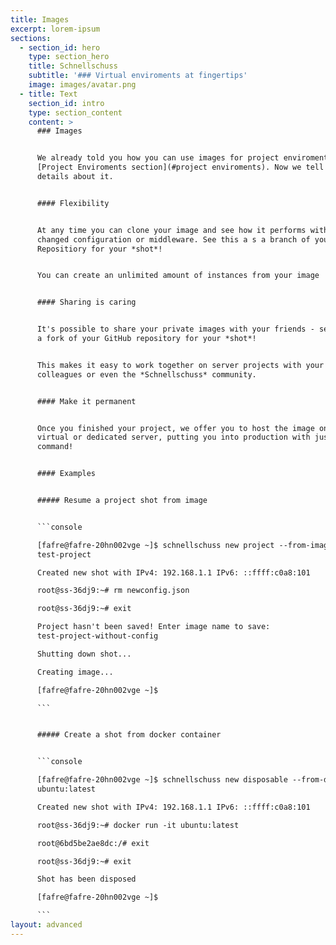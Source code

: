 ```yaml
---
title: Images
excerpt: lorem-ipsum
sections:
  - section_id: hero
    type: section_hero
    title: Schnellschuss
    subtitle: '### Virtual enviroments at fingertips'
    image: images/avatar.png
  - title: Text
    section_id: intro
    type: section_content
    content: >
      ### Images


      We already told you how you can use images for project enviroments in the
      [Project Enviroments section](#project enviroments). Now we tell you more
      details about it.


      #### Flexibility


      At any time you can clone your image and see how it performs with a
      changed configuration or middleware. See this a s a branch of your GitHub
      Repositiory for your *shot*!


      You can create an unlimited amount of instances from your image 


      #### Sharing is caring


      It's possible to share your private images with your friends - see this as
      a fork of your GitHub repository for your *shot*!


      This makes it easy to work together on server projects with your friends,
      colleagues or even the *Schnellschuss* community.


      #### Make it permanent


      Once you finished your project, we offer you to host the image on a real
      virtual or dedicated server, putting you into production with just one
      command!


      #### Examples


      ##### Resume a project shot from image


      ```console

      [fafre@fafre-20hn002vge ~]$ schnellschuss new project --from-image
      test-project

      Created new shot with IPv4: 192.168.1.1 IPv6: ::ffff:c0a8:101

      root@ss-36dj9:~# rm newconfig.json

      root@ss-36dj9:~# exit

      Project hasn't been saved! Enter image name to save:
      test-project-without-config

      Shutting down shot...

      Creating image...

      [fafre@fafre-20hn002vge ~]$

      ```


      ##### Create a shot from docker container


      ```console

      [fafre@fafre-20hn002vge ~]$ schnellschuss new disposable --from-docker
      ubuntu:latest

      Created new shot with IPv4: 192.168.1.1 IPv6: ::ffff:c0a8:101

      root@ss-36dj9:~# docker run -it ubuntu:latest

      root@6bd5be2ae8dc:/# exit

      root@ss-36dj9:~# exit

      Shot has been disposed

      [fafre@fafre-20hn002vge ~]$

      ```
layout: advanced
---
```

